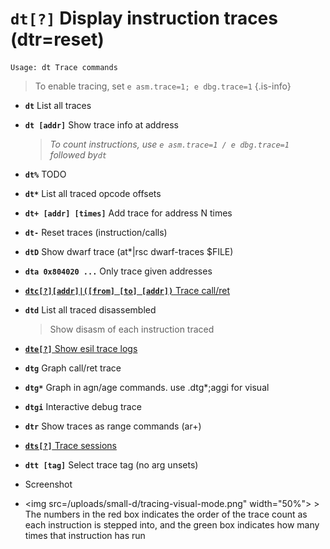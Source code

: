 <!-- TITLE: dt -->

#  **`dt[?]`** Display instruction traces (dtr=reset)


```text
Usage: dt Trace commands
```

> To enable tracing, set `e asm.trace=1; e dbg.trace=1` {.is-info}

- **`dt`** List all traces
- **`dt [addr]`** Show trace info at address
  > _To count instructions, use `e asm.trace=1 / e dbg.trace=1` followed by`dt`_
- **`dt%`** TODO
- **`dt*`** List all traced opcode offsets
- **`dt+ [addr] [times]`** Add trace for address N times
- **`dt-`** Reset traces (instruction/calls)
- **`dtD`** Show dwarf trace (at*|rsc dwarf-traces $FILE)
- **`dta 0x804020 ...`** Only trace given addresses

- [ **`dtc[?][addr]|([from] [to] [addr])`** Trace call/ret](/options/d/dt/dtc)

- **`dtd`** List all traced disassembled
	> Show disasm of each instruction traced 

- [ **`dte[?]`** Show esil trace logs](/options/d/dt/dte)

- **`dtg`** Graph call/ret trace
- **`dtg*`** Graph in agn/age commands. use .dtg*;aggi for visual
- **`dtgi`** Interactive debug trace
- **`dtr`** Show traces as range commands (ar+)

- [ **`dts[?]`** Trace sessions](/options/d/dt/dts)

- **`dtt [tag]`** Select trace tag (no arg unsets)

- Screenshot
- <img src=/uploads/small-d/tracing-visual-mode.png" width="50%">
	  > The numbers in the red box indicates the order of the trace count as each instruction is stepped into, and the green box indicates how many times that instruction has run

<p hidden>dt dt% dt* dt+ dt- dtD dta dtc dtd dte dtg dtg* dtgi dtr dts dtt</p>